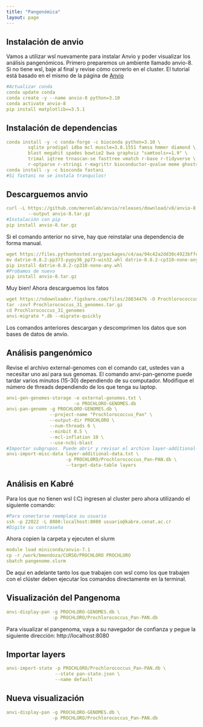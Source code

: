 ```yaml
---
title: "Pangenómica"
layout: page
---
```

## Instalación de anvio
Vamos a utilizar wsl nuevamente para instalar Anvio y poder visualizar los análisis pangenómicos. Primero preparemos un ambiente llamado anvio-8. Si no tiene wsl, baje al final y revise cómo correrlo en el cluster.
El tutorial está basado en el mismo de la página de <a href="https://merenlab.org/2016/11/08/pangenomics-v2/">Anvio</a> <br> 
```yml
#Actualizar conda
conda update conda
conda create -y --name anvio-8 python=3.10
conda activate anvio-8
pip install matplotlib==3.5.1
```
## Instalación de dependencias
```yml
conda install -y -c conda-forge -c bioconda python=3.10 \
        sqlite prodigal idba mcl muscle=3.8.1551 famsa hmmer diamond \
        blast megahit spades bowtie2 bwa graphviz "samtools>=1.9" \
        trimal iqtree trnascan-se fasttree vmatch r-base r-tidyverse \
        r-optparse r-stringi r-magrittr bioconductor-qvalue meme ghostscript
conda install -y -c bioconda fastani
#Si fastani no se instala tranquilos!
```
## Descarguemos anvio
```yml
curl -L https://github.com/merenlab/anvio/releases/download/v8/anvio-8.tar.gz \
        --output anvio-8.tar.gz
#Instalación con pip
pip install anvio-8.tar.gz
```
Si el comando anterior no sirve, hay que reinstalar una dependencia de forma manual.
```yml
wget https://files.pythonhosted.org/packages/c4/aa/94c42a2dd30c4923bffe3ab59e4416c3f7e72dbd32a89bcdd8d43ff1d5d7/datrie-0.8.2-pp373-pypy36_pp73-win32.whl
mv datrie-0.8.2-pp373-pypy36_pp73-win32.whl datrie-0.8.2-cp310-none-any.whl
pip install datrie-0.8.2-cp310-none-any.whl
#Probamos de nuevo
pip install anvio-8.tar.gz
```
Muy bien! Ahora descarguemos los fatos
```yml
wget https://ndownloader.figshare.com/files/28834476 -O Prochlorococcus_31_genomes.tar.gz
tar -zxvf Prochlorococcus_31_genomes.tar.gz
cd Prochlorococcus_31_genomes
anvi-migrate *.db --migrate-quickly
```
Los comandos anteriores descargan y descomprimen los datos que son bases de datos de anvio.
## Análisis pangenómico
Revise el archivo external-genomes con el comando cat, ustedes van a necesitar uno así para sus genomas.
El comando anvi-pan-genome puede tardar varios minutos (15-30) dependiendo de su computador. Modifique el número de threads dependiendo de los que tenga su laptop.
```yml
anvi-gen-genomes-storage -e external-genomes.txt \
                         -o PROCHLORO-GENOMES.db
anvi-pan-genome -g PROCHLORO-GENOMES.db \
                --project-name "Prochlorococcus_Pan" \
                --output-dir PROCHLORO \
                --num-threads 6 \
                --minbit 0.5 \
                --mcl-inflation 10 \
                --use-ncbi-blast
#Importar subgrupos. Puede abrir y revisar el archivo layer-additional-data
anvi-import-misc-data layer-additional-data.txt \
                      -p PROCHLORO/Prochlorococcus_Pan-PAN.db \
                      --target-data-table layers
```
## Análisis en Kabré
Para los que no tienen wsl (:C) ingresen al cluster pero ahora utilizando el siguiente comando:
```yml
#Para conectarse reemplace su usuario
ssh -p 22022 -L 8080:localhost:8080 usuario@kabre.cenat.ac.cr
#Digite su contraseña
```
Ahora copien la carpeta y ejecuten el slurm
```yml
module load miniconda/anvio-7.1
cp -r /work/bmendoza/CURSO/PROCHLORO PROCHLORO
sbatch pangenome.slurm
```
De aquí en adelante tanto los que trabajen con wsl como los que trabajen con el clúster deben ejecutar los comandos directamente en la terminal.
## Visualización del Pangenoma
```yml
anvi-display-pan -g PROCHLORO-GENOMES.db \
                 -p PROCHLORO/Prochlorococcus_Pan-PAN.db
```
Para visualizar el pangenoma, vaya a su navegador de confianza y pegue la siguiente dirección: http://localhost:8080
## Importar layers
```yml
anvi-import-state -p PROCHLORO/Prochlorococcus_Pan-PAN.db \
                  --state pan-state.json \
                  --name default
```
## Nueva visualización 
```yml
anvi-display-pan -g PROCHLORO-GENOMES.db \
                 -p PROCHLORO/Prochlorococcus_Pan-PAN.db
```

